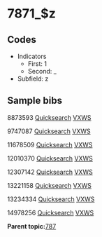 # 7871\_$z

## Codes

-   Indicators
    -   First: 1
    -   Second: \_
-   Subfield: z

## Sample bibs

8873593 [Quicksearch](https://search.library.yale.edu/catalog/8873593) [VXWS](http://prodorbis.library.yale.edu:7014/vxws/GetHoldingsService?bibId=8873593)

9747087 [Quicksearch](https://search.library.yale.edu/catalog/9747087) [VXWS](http://prodorbis.library.yale.edu:7014/vxws/GetHoldingsService?bibId=9747087)

11678509 [Quicksearch](https://search.library.yale.edu/catalog/11678509) [VXWS](http://prodorbis.library.yale.edu:7014/vxws/GetHoldingsService?bibId=11678509)

12010370 [Quicksearch](https://search.library.yale.edu/catalog/12010370) [VXWS](http://prodorbis.library.yale.edu:7014/vxws/GetHoldingsService?bibId=12010370)

12307142 [Quicksearch](https://search.library.yale.edu/catalog/12307142) [VXWS](http://prodorbis.library.yale.edu:7014/vxws/GetHoldingsService?bibId=12307142)

13221158 [Quicksearch](https://search.library.yale.edu/catalog/13221158) [VXWS](http://prodorbis.library.yale.edu:7014/vxws/GetHoldingsService?bibId=13221158)

13234334 [Quicksearch](https://search.library.yale.edu/catalog/13234334) [VXWS](http://prodorbis.library.yale.edu:7014/vxws/GetHoldingsService?bibId=13234334)

14978256 [Quicksearch](https://search.library.yale.edu/catalog/14978256) [VXWS](http://prodorbis.library.yale.edu:7014/vxws/GetHoldingsService?bibId=14978256)

**Parent topic:**[787](../../tags/787/787.md)

